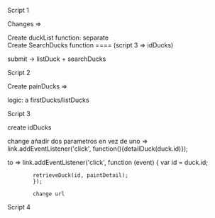 Script 1

Changes =>

Create duckList function: separate  
Create SearchDucks function ==== (script 3 => idDucks)

submit -> listDuck + searchDucks

Script 2

Create painDucks =>

logic: a firstDucks/listDucks

Script 3 

create idDucks

change añadir dos parametros en vez de uno =>  
            link.addEventListener('click', function(){detailDuck(duck.id)}); 

to =>       link.addEventListener('click', function (event) {
            var id = duck.id;

            retrieveDuck(id, paintDetail);
            });

            change url 
Script 4 